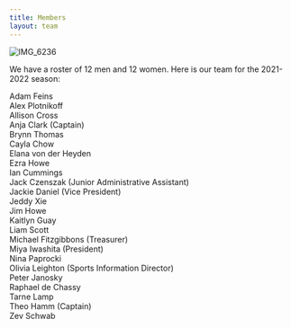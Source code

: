 ```yaml
---
title: Members
layout: team
---
```

![IMG_6236](https://user-images.githubusercontent.com/82841102/131922028-c328dddb-c50d-4c47-886d-a583982b2ac1.JPG)

We have a roster of 12 men and 12 women. Here is our team for the 2021-2022 season:
  
Adam Feins  
Alex Plotnikoff  
Allison Cross	  
Anja Clark (Captain)  
Brynn Thomas  
Cayla Chow  
Elana von der Heyden  
Ezra Howe  
Ian Cummings  
Jack Czenszak (Junior Administrative Assistant)  
Jackie Daniel (Vice President)  
Jeddy Xie  
Jim Howe  
Kaitlyn Guay  
Liam Scott  
Michael Fitzgibbons (Treasurer)  
Miya Iwashita (President)  
Nina Paprocki  
Olivia Leighton (Sports Information Director)  
Peter Janosky  
Raphael de Chassy  
Tarne Lamp   
Theo Hamm (Captain)  
Zev Schwab  

